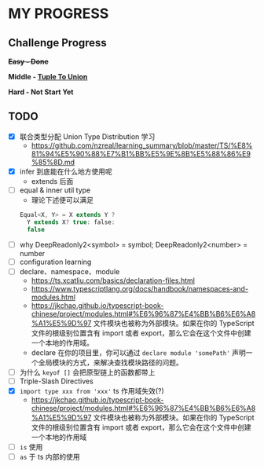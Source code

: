 # MY PROGRESS

## Challenge Progress

__~~Easy - Done~~__

__Middle - [Tuple To Union](https://file%2B.vscode-resource.vscode-cdn.net/Users/bytedance/Desktop/practice/nz-type-challenges/questions/00010-medium-tuple-to-union/README.md)__

__Hard - Not Start Yet__

## TODO

- [x] 联合类型分配 Union Type Distribution 学习
  - <https://github.com/nzreal/learning_summary/blob/master/TS/%E8%81%94%E5%90%88%E7%B1%BB%E5%9E%8B%E5%88%86%E9%85%8D.md>
- [x] infer 到底能在什么地方使用呢
  - extends 后面
- [ ] equal & inner util type
  - 理论下述便可以满足
  ```ts
  Equal<X, Y> = X extends Y ? 
    Y extends X? true: false:
    false
  ```
- [ ] why DeepReadonly2\<symbol> = symbol; DeepReadonly2\<number> = number
- [ ] configuration learning
- [ ] declare、namespace、module
  - https://ts.xcatliu.com/basics/declaration-files.html
  - <https://www.typescriptlang.org/docs/handbook/namespaces-and-modules.html>
  - <https://jkchao.github.io/typescript-book-chinese/project/modules.html#%E6%96%87%E4%BB%B6%E6%A8%A1%E5%9D%97> 文件模块也被称为外部模块。如果在你的 TypeScript 文件的根级别位置含有 import 或者 export，那么它会在这个文件中创建一个本地的作用域。
  - declare 在你的项目里，你可以通过 `declare module 'somePath'` 声明一个全局模块的方式，来解决查找模块路径的问题。
- [ ] 为什么 `keyof []` 会把原型链上的函数都带上
- [ ] Triple-Slash Directives
- [x] `import type xxx from 'xxx'` ts 作用域失效(?)
  - <https://jkchao.github.io/typescript-book-chinese/project/modules.html#%E6%96%87%E4%BB%B6%E6%A8%A1%E5%9D%97> 文件模块也被称为外部模块。如果在你的 TypeScript 文件的根级别位置含有 import 或者 export，那么它会在这个文件中创建一个本地的作用域
- [ ] `is` 使用
- [ ] `as` 于 ts 内部的使用
